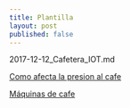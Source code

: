 ```yaml
---
title: Plantilla
layout: post
published: false
---
```

2017-12-12_Cafetera_IOT.md

[Como afecta la presion al cafe](https://www.perfectdailygrind.com/2017/06/como-la-presion-afecta-la-calidad-del-espresso/)

[Máquinas de cafe](https://atlascoffeeclub.com/pages/how-to-make-espresso-without-an-espresso-maker)
